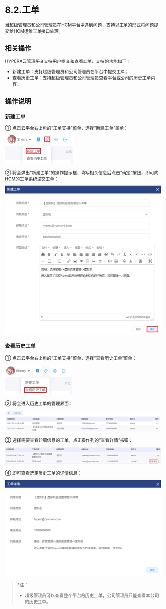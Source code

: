# 8.2.工单

当超级管理员和公司管理员在HCM平台中遇到问题，支持以工单的形式将问题提交给HCM运维工单接口处理。

## 相关操作

HYPERX云管理平台支持用户提交和查看工单，支持的功能如下：

- 新建工单：支持超级管理员和公司管理员在平台中提交工单；
- 查看历史工单：支持超级管理员和公司管理员查看平台或公司的历史工单内容。

## 操作说明

### 新建工单

① 点击云平台右上角的“工单支持”菜单，选择“新建工单”菜单：

<img src="tickets.assets/image-20201224172109125.png" alt="image-20201224172109125" style="zoom:50%;" />

② 将会弹出“新建工单”的操作提示框，填写相关信息后点击“确定”按钮，即可向HCM的工单系统递交工单：

<img src="tickets.assets/image-20201224172328748.png" alt="image-20201224172328748" style="zoom:50%;" />

### 查看历史工单

① 点击云平台右上角的“工单支持”菜单，选择“查看历史工单”菜单：

<img src="tickets.assets/image-20201224172414738.png" alt="image-20201224172414738" style="zoom:50%;" />

② 将会进入历史工单的管理界面：

![image-20210126150720159](tickets.assets/image-20210126150720159.png)

③ 选择需要查看详细信息的工单，点击操作列的“查看详情”按钮：

![image-20201224181058631](tickets.assets/image-20201224181058631.png)

④ 即可查看选定历史工单的详情信息：

<img src="tickets.assets/image-20201224181110797.png" alt="image-20201224181110797" style="zoom:50%;" />

> *注：
>
> - 超级管理员可以查看整个平台的历史工单，公司管理员只能查看本公司的历史工单。
